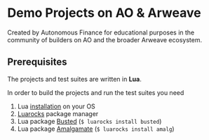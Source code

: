 # Demo Projects on AO & Arweave

Created by Autonomous Finance for educational purposes in the community of builders on AO and the broader Arweave ecosystem.

## Prerequisites

The projects and test suites are written in **Lua**.

In order to build the projects and run the test suites you need

1. Lua [installation](https://www.lua.org/download.html) on your OS
2. [Luarocks](https://luarocks.org/#quick-start) package manager 
3. Lua package [Busted](https://luarocks.org/modules/lunarmodules/busted) (`$ luarocks install busted`)
4. Lua package [Amalgamate](https://luarocks.org/modules/siffiejoe/amalg) (`$ luarocks install amalg`)



